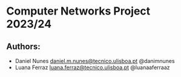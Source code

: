 # Computer Networks Project 2023/24

## Authors:

- Daniel Nunes    daniel.m.nunes@tecnico.ulisboa.pt         @danimnunes
- Luana Ferraz    luana.ferraz@tecnico.ulisboa.pt           @luanaaferraaz
